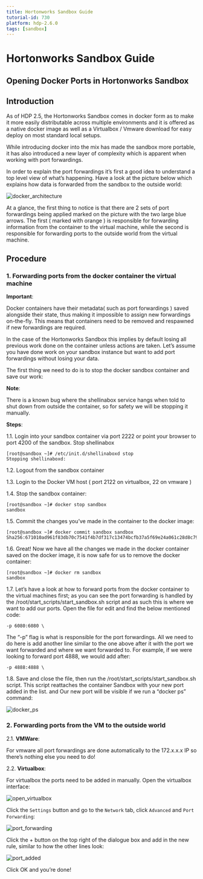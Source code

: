 ```yaml
---
title: Hortonworks Sandbox Guide
tutorial-id: 730
platform: hdp-2.6.0
tags: [sandbox]
---
```


# Hortonworks Sandbox Guide

## Opening Docker Ports in Hortonworks Sandbox

## Introduction

As of HDP 2.5, the Hortonworks Sandbox comes in docker form as to make it more easily distributable across multiple environments and it is offered as a native docker image as well as a Virtualbox / Vmware download for easy deploy on most standard local setups.

While introducing docker into the mix has made the sandbox more portable, it has also introduced a new layer of complexity which is apparent when working with port forwardings.

In order to explain the port forwardings it’s first a good idea to understand a top level view of what’s happening. Have a look at the picture below which explains how data is forwarded from the sandbox to the outside world:

![docker_architecture](assets/docker_architecture.png)

At a glance, the first thing to notice is that there are 2 sets of port forwardings being applied marked on the picture with the two large blue arrows.
The first ( marked with orange ) is responsible for forwarding information from the container to the virtual machine, while the second is responsible for forwarding ports to the outside world from the virtual machine.

## Procedure

### 1. Forwarding ports from the docker container the virtual machine

**Important**:

Docker containers have their metadata( such as port forwardings ) saved alongside their state, thus making it impossible to assign new forwardings on-the-fly. This means that containers need to be removed and respawned if new forwardings are required.

In the case of the Hortonworks Sandbox this implies by default losing all previous work done on the container unless actions are taken. Let’s assume you have done work on your sandbox instance but want to add port forwardings without losing your data.

The first thing we need to do is to stop the docker sandbox container and save our work:

**Note**:

There is a known bug where the shellinabox service hangs when told to shut down from outside the container, so for safety we will be stopping it manually.

**Steps**:

1.1\. Login into your sandbox container via port 2222 or point your browser to port 4200 of the sandbox.
Stop shellinabox

~~~
[root@sandbox ~]# /etc/init.d/shellinaboxd stop
Stopping shellinaboxd:
~~~

1.2\. Logout from the sandbox container

1.3\. Login to the Docker VM host ( port 2122 on virtualbox, 22 on vmware )

1.4\. Stop the sandbox container:

~~~
[root@sandbox ~]# docker stop sandbox
sandbox
~~~

1.5\. Commit the changes you’ve made in the container to the docker image:

~~~
[root@sandbox ~]# docker commit sandbox sandbox
Sha256:671010ad961f83db70c7541f4b7df317c13474bcfb37a5f69e24a061c28d8c79
~~~

1.6\. Great! Now we have all the changes we made in the docker container saved on the docker image, it is now safe for us to remove the docker container:

~~~
[root@sandbox ~]# docker rm sandbox
sandbox
~~~

1.7\. Let’s have a look at how to forward ports from the docker container to the virtual machines first; as you can see the port forwarding is handled by the /root/start_scripts/start_sandbox.sh script and as such this is where we want to add our ports. Open the file for edit and find the below mentioned code:

~~~
-p 6080:6080 \
~~~

The “-p” flag is what is responsible for the port forwardings. All we need to do here is add another line similar to the one above after it with the port we want forwarded and where we want forwarded to. For example, if we were looking to forward port 4888, we would add after:

~~~
-p 4888:4888 \
~~~

1.8\. Save and close the file, then run the /root/start_scripts/start_sandbox.sh script. This script reattaches the container Sandbox with your new port added in the list. and Our new port will be visible if we run a “docker ps” command:

![docker_ps](assets/docker_ps.png)

### 2. Forwarding ports from the VM to the outside world

2.1\. **VMWare**:

For vmware all port forwardings are done automatically to the 172.x.x.x IP so there’s nothing else you need to do!

2.2\. **Virtualbox**:

For virtualbox the ports need to be added in manually. Open the virtualbox interface:

![open_virtualbox](assets/open_virtualbox.png)

Click the `Settings` button and go to the `Network` tab, click `Advanced` and `Port Forwarding`:

![port_forwarding](assets/port_forwarding.png)

Click the + button on the top right of the dialogue box and add in the new rule, similar to how the other lines look:

![port_added](assets/port_added.png)

Click OK and you’re done!
